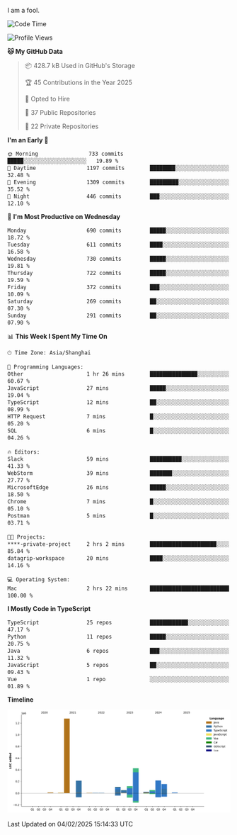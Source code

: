 I am a fool.

<!--START_SECTION:waka-->
![Code Time](http://img.shields.io/badge/Code%20Time-2%2C497%20hrs%2054%20mins-blue)

![Profile Views](http://img.shields.io/badge/Profile%20Views-1-blue)

**🐱 My GitHub Data** 

> 📦 428.7 kB Used in GitHub's Storage 
 > 
> 🏆 45 Contributions in the Year 2025
 > 
> 💼 Opted to Hire
 > 
> 📜 37 Public Repositories 
 > 
> 🔑 22 Private Repositories 
 > 
**I'm an Early 🐤** 

```text
🌞 Morning                733 commits         █████░░░░░░░░░░░░░░░░░░░░   19.89 % 
🌆 Daytime                1197 commits        ████████░░░░░░░░░░░░░░░░░   32.48 % 
🌃 Evening                1309 commits        █████████░░░░░░░░░░░░░░░░   35.52 % 
🌙 Night                  446 commits         ███░░░░░░░░░░░░░░░░░░░░░░   12.10 % 
```
📅 **I'm Most Productive on Wednesday** 

```text
Monday                   690 commits         █████░░░░░░░░░░░░░░░░░░░░   18.72 % 
Tuesday                  611 commits         ████░░░░░░░░░░░░░░░░░░░░░   16.58 % 
Wednesday                730 commits         █████░░░░░░░░░░░░░░░░░░░░   19.81 % 
Thursday                 722 commits         █████░░░░░░░░░░░░░░░░░░░░   19.59 % 
Friday                   372 commits         ███░░░░░░░░░░░░░░░░░░░░░░   10.09 % 
Saturday                 269 commits         ██░░░░░░░░░░░░░░░░░░░░░░░   07.30 % 
Sunday                   291 commits         ██░░░░░░░░░░░░░░░░░░░░░░░   07.90 % 
```


📊 **This Week I Spent My Time On** 

```text
🕑︎ Time Zone: Asia/Shanghai

💬 Programming Languages: 
Other                    1 hr 26 mins        ███████████████░░░░░░░░░░   60.67 % 
JavaScript               27 mins             █████░░░░░░░░░░░░░░░░░░░░   19.04 % 
TypeScript               12 mins             ██░░░░░░░░░░░░░░░░░░░░░░░   08.99 % 
HTTP Request             7 mins              █░░░░░░░░░░░░░░░░░░░░░░░░   05.20 % 
SQL                      6 mins              █░░░░░░░░░░░░░░░░░░░░░░░░   04.26 % 

🔥 Editors: 
Slack                    59 mins             ██████████░░░░░░░░░░░░░░░   41.33 % 
WebStorm                 39 mins             ███████░░░░░░░░░░░░░░░░░░   27.77 % 
MicrosoftEdge            26 mins             █████░░░░░░░░░░░░░░░░░░░░   18.50 % 
Chrome                   7 mins              █░░░░░░░░░░░░░░░░░░░░░░░░   05.10 % 
Postman                  5 mins              █░░░░░░░░░░░░░░░░░░░░░░░░   03.71 % 

🐱‍💻 Projects: 
****-private-project     2 hrs 2 mins        █████████████████████░░░░   85.84 % 
datagrip-workspace       20 mins             ████░░░░░░░░░░░░░░░░░░░░░   14.16 % 

💻 Operating System: 
Mac                      2 hrs 22 mins       █████████████████████████   100.00 % 
```

**I Mostly Code in TypeScript** 

```text
TypeScript               25 repos            ████████████░░░░░░░░░░░░░   47.17 % 
Python                   11 repos            █████░░░░░░░░░░░░░░░░░░░░   20.75 % 
Java                     6 repos             ███░░░░░░░░░░░░░░░░░░░░░░   11.32 % 
JavaScript               5 repos             ██░░░░░░░░░░░░░░░░░░░░░░░   09.43 % 
Vue                      1 repo              ░░░░░░░░░░░░░░░░░░░░░░░░░   01.89 % 
```



**Timeline**

![Lines of Code chart](https://raw.githubusercontent.com/VeejaLiu/VeejaLiu/master/assets/bar_graph.png)


 Last Updated on 04/02/2025 15:14:33 UTC
<!--END_SECTION:waka-->
